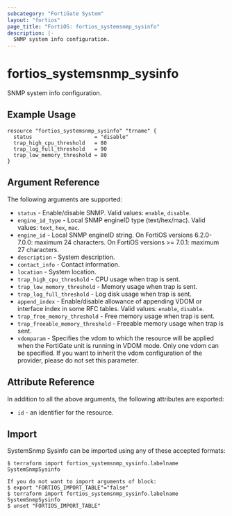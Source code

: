 ```yaml
---
subcategory: "FortiGate System"
layout: "fortios"
page_title: "FortiOS: fortios_systemsnmp_sysinfo"
description: |-
  SNMP system info configuration.
---
```


# fortios_systemsnmp_sysinfo
SNMP system info configuration.

## Example Usage

```hcl
resource "fortios_systemsnmp_sysinfo" "trname" {
  status                    = "disable"
  trap_high_cpu_threshold   = 80
  trap_log_full_threshold   = 90
  trap_low_memory_threshold = 80
}
```

## Argument Reference

The following arguments are supported:

* `status` - Enable/disable SNMP. Valid values: `enable`, `disable`.
* `engine_id_type` - Local SNMP engineID type (text/hex/mac). Valid values: `text`, `hex`, `mac`.
* `engine_id` - Local SNMP engineID string. On FortiOS versions 6.2.0-7.0.0: maximum 24 characters. On FortiOS versions >= 7.0.1: maximum 27 characters.
* `description` - System description.
* `contact_info` - Contact information.
* `location` - System location.
* `trap_high_cpu_threshold` - CPU usage when trap is sent.
* `trap_low_memory_threshold` - Memory usage when trap is sent.
* `trap_log_full_threshold` - Log disk usage when trap is sent.
* `append_index` - Enable/disable allowance of appending VDOM or interface index in some RFC tables. Valid values: `enable`, `disable`.
* `trap_free_memory_threshold` - Free memory usage when trap is sent.
* `trap_freeable_memory_threshold` - Freeable memory usage when trap is sent.
* `vdomparam` - Specifies the vdom to which the resource will be applied when the FortiGate unit is running in VDOM mode. Only one vdom can be specified. If you want to inherit the vdom configuration of the provider, please do not set this parameter.


## Attribute Reference

In addition to all the above arguments, the following attributes are exported:
* `id` - an identifier for the resource.

## Import

SystemSnmp Sysinfo can be imported using any of these accepted formats:
```
$ terraform import fortios_systemsnmp_sysinfo.labelname SystemSnmpSysinfo

If you do not want to import arguments of block:
$ export "FORTIOS_IMPORT_TABLE"="false"
$ terraform import fortios_systemsnmp_sysinfo.labelname SystemSnmpSysinfo
$ unset "FORTIOS_IMPORT_TABLE"
```
